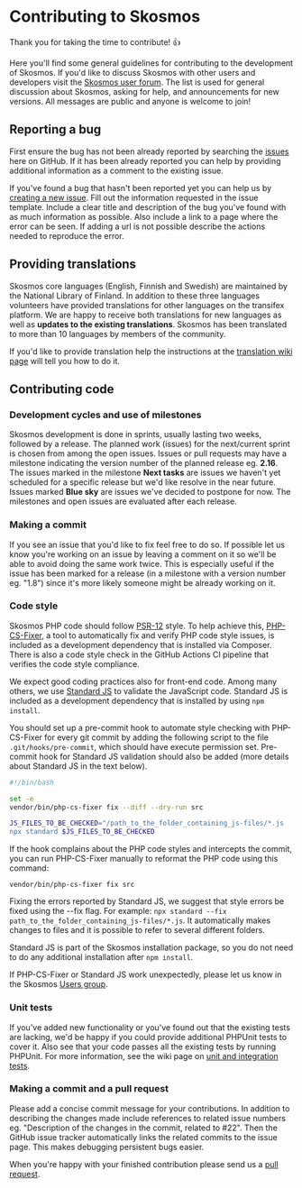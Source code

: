 # Contributing to Skosmos

Thank you for taking the time to contribute! :+1:

Here you'll find some general guidelines for contributing to the development of Skosmos. If you'd like to discuss Skosmos with other users and developers visit the [Skosmos user forum](https://groups.google.com/forum/#!forum/skosmos-users). The list is used for general discussion about Skosmos, asking for help, and announcements for new versions. All messages are public and anyone is welcome to join!

## Reporting a bug

First ensure the bug has not been already reported by searching the [issues](https://github.com/NatLibFi/Skosmos/issues/) here on GitHub. If it has been already reported you can help by providing additional information as a comment to the existing issue.

If you've found a bug that hasn't been reported yet you can help us by [creating a new issue](https://github.com/NatLibFi/Skosmos/issues/new). Fill out the information requested in the issue template. Include a clear title and description of the bug you've found with as much information as possible. Also include a link to a page where the error can be seen. If adding a url is not possible describe the actions needed to reproduce the error.

## Providing translations

Skosmos core languages (English, Finnish and Swedish) are maintained by the National Library of Finland. In addition to these three languages volunteers have provided translations for other languages on the transifex platform. We are happy to receive both translations for new languages as well as **updates to the existing translations**. Skosmos has been translated to more than 10 languages by members of the community.

If you'd like to provide translation help the instructions at the [translation wiki page](https://github.com/NatLibFi/Skosmos/wiki/Translation) will tell you how to do it.

## Contributing code

### Development cycles and use of milestones
Skosmos development is done in sprints, usually lasting two weeks, followed by a release. The planned work (issues) for the next/current sprint is chosen from among the open issues. Issues or pull requests may have a milestone indicating the version number of the planned release eg. **2.16**. The issues marked in the milestone **Next tasks** are issues we haven't yet scheduled for a specific release but we'd like resolve in the near future. Issues marked **Blue sky** are issues we've decided to postpone for now. The milestones and open issues are evaluated after each release.

### Making a commit

If you see an issue that you'd like to fix feel free to do so. If possible let us know you're working on an issue by leaving a comment on it so we'll be able to avoid doing the same work twice. This is especially useful if the issue has been marked for a release (in a milestone with a version number eg. "1.8") since it's more likely someone might be already working on it.

### Code style

Skosmos PHP code should follow [PSR-12](https://www.php-fig.org/psr/psr-12/) style. To help achieve this, [PHP-CS-Fixer](https://github.com/PHP-CS-Fixer/PHP-CS-Fixer), a tool to automatically fix and verify PHP code style issues, is included as a development dependency that is installed via Composer.  There is also a code style check in the GitHub Actions CI pipeline that verifies the code style compliance.

We expect good coding practices also for front-end code. Among many others, we use [Standard JS](https://standardjs.com/) to validate the JavaScript code. Standard JS is included as a development dependency that is installed by using ```npm install```.

You should set up a pre-commit hook to automate style checking with PHP-CS-Fixer for every git commit by adding the following script to the file `.git/hooks/pre-commit`, which should have execute permission set. Pre-commit hook for Standard JS validation should also be added (more details about Standard JS in the text below).

```bash
#!/bin/bash

set -e
vendor/bin/php-cs-fixer fix --diff --dry-run src

JS_FILES_TO_BE_CHECKED="/path_to_the_folder_containing_js-files/*.js 
npx standard $JS_FILES_TO_BE_CHECKED

```

If the hook complains about the PHP code styles and intercepts the commit, you can run PHP-CS-Fixer manually to reformat the PHP code using this command:

    vendor/bin/php-cs-fixer fix src

Fixing the errors reported by Standard JS, we suggest that style errors be fixed using the --fix flag. For example:
```npx standard --fix path_to_the_folder_containing_js-files/*.js```. It automatically makes changes to files and it is possible to refer to several different folders.

Standard JS is part of the Skosmos installation package, so you do not need to do any additional installation after ```npm install```.

If PHP-CS-Fixer or Standard JS work unexpectedly, please let us know in the Skosmos [Users group](https://groups.google.com/g/skosmos-users).

### Unit tests

If you've added new functionality or you've found out that the existing tests are lacking, we'd be happy if you could provide additional PHPUnit tests to cover it. Also see that your code passes all the existing tests by running PHPUnit. For more information, see the wiki page on [unit and integration tests](https://github.com/NatLibFi/Skosmos/wiki/Unit-and-integration-tests).

### Making a commit and a pull request

Please add a concise commit message for your contributions. In addition to describing the changes made include references to related issue numbers eg. "Description of the changes in the commit, related to #22". Then the GitHub issue tracker automatically links the related commits to the issue page. This makes debugging persistent bugs easier.

When you're happy with your finished contribution please send us a [pull request](https://help.github.com/articles/about-pull-requests/).
